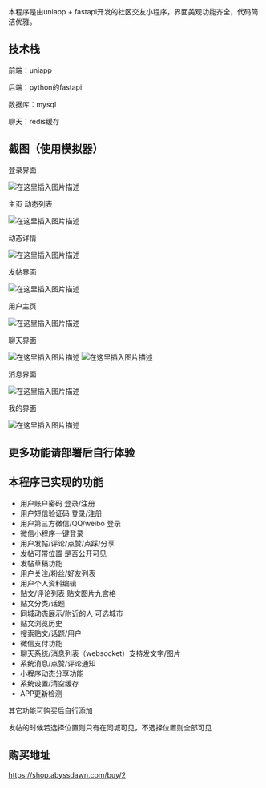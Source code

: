 本程序是由uniapp + fastapi开发的社区交友小程序，界面美观功能齐全，代码简洁优雅。
## 技术栈

前端：uniapp

后端：python的fastapi

数据库：mysql

聊天：redis缓存
## 截图（使用模拟器）

登录界面

![在这里插入图片描述](https://i-blog.csdnimg.cn/direct/90af802fcde04fd89c6d5000c658df9c.png)

主页 动态列表

![在这里插入图片描述](https://i-blog.csdnimg.cn/direct/749df8eb736a4a038d2b27c3268627d9.png)


动态详情

![在这里插入图片描述](https://i-blog.csdnimg.cn/direct/453136f4c29d42d5a6f6295d013b66a8.png)


发帖界面

![在这里插入图片描述](https://i-blog.csdnimg.cn/direct/3f5f7085a3d34bfa88cc2f6f16830ed9.png)


用户主页

![在这里插入图片描述](https://i-blog.csdnimg.cn/direct/64c1c584babd4242852e3c66993993b9.png)

聊天界面


![在这里插入图片描述](https://i-blog.csdnimg.cn/direct/42ba111a4f964efdb45c1bc4949b8fb0.png)
![在这里插入图片描述](https://i-blog.csdnimg.cn/direct/06b363b0c0ff4ef88bfa5b6b1ec0036b.png)



消息界面

![在这里插入图片描述](https://i-blog.csdnimg.cn/direct/7d36e5d3be8f4412af42661e38175b33.png)


我的界面

![在这里插入图片描述](https://i-blog.csdnimg.cn/direct/5c8e75721a674acabf8fe3cb4e59656b.png)


## 更多功能请部署后自行体验

## 本程序已实现的功能

*   用户账户密码 登录/注册
*   用户短信验证码 登录/注册
*   用户第三方微信/QQ/weibo 登录
*   微信小程序一键登录
*   用户发帖/评论/点赞/点踩/分享
*   发帖可带位置 是否公开可见
*   发帖草稿功能
*   用户关注/粉丝/好友列表
*   用户个人资料编辑
*   贴文/评论列表 贴文图片九宫格
*   贴文分类/话题
*   同城动态展示/附近的人 可选城市
*   贴文浏览历史
*   搜索贴文/话题/用户
*   微信支付功能
*   聊天系统/消息列表（websocket）支持发文字/图片
*   系统消息/点赞/评论通知
*   小程序动态分享功能
*   系统设置/清空缓存
*   APP更新检测

其它功能可购买后自行添加

发帖的时候若选择位置则只有在同城可见，不选择位置则全部可见

## 购买地址

<https://shop.abyssdawn.com/buy/2>
